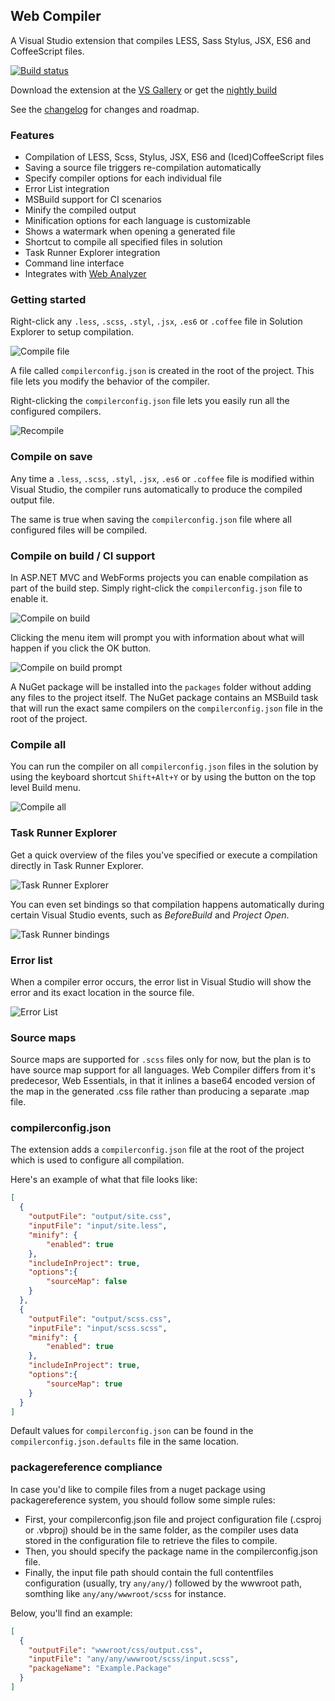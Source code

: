 ## Web Compiler

A Visual Studio extension that compiles LESS, Sass Stylus, JSX, ES6 and CoffeeScript
files.

[![Build status](https://ci.appveyor.com/api/projects/status/kyk8vpst641r2n0r?svg=true)](https://ci.appveyor.com/project/madskristensen/webcompiler)

Download the extension at the
[VS Gallery](https://visualstudiogallery.msdn.microsoft.com/3b329021-cd7a-4a01-86fc-714c2d05bb6c)
or get the
[nightly build](http://vsixgallery.com/extension/148ffa77-d70a-407f-892b-9ee542346862/)

See the
[changelog](https://github.com/madskristensen/WebCompiler/blob/master/CHANGELOG.md)
for changes and roadmap.

### Features

- Compilation of LESS, Scss, Stylus, JSX, ES6 and (Iced)CoffeeScript files
- Saving a source file triggers re-compilation automatically
- Specify compiler options for each individual file
- Error List integration
- MSBuild support for CI scenarios
- Minify the compiled output
- Minification options for each language is customizable
- Shows a watermark when opening a generated file
- Shortcut to compile all specified files in solution
- Task Runner Explorer integration
- Command line interface
- Integrates with [Web Analyzer](https://visualstudiogallery.msdn.microsoft.com/6edc26d4-47d8-4987-82ee-7c820d79be1d)

### Getting started

Right-click any `.less`, `.scss`, `.styl`, `.jsx`, `.es6` or `.coffee` file in Solution Explorer to
setup compilation.

![Compile file](art/contextmenu-compile.png)

A file called `compilerconfig.json` is created in the root of the
project. This file lets you modify the behavior of the compiler.

Right-clicking the `compilerconfig.json` file lets you easily
run all the configured compilers.

![Recompile](art/contextmenu-recompile.png)

### Compile on save

Any time a `.less`, `.scss`, `.styl`, `.jsx`, `.es6` or `.coffee` file is modified within
Visual Studio, the compiler runs automatically to produce the compiled output file.

The same is true when saving the `compilerconfig.json` file where
all configured files will be compiled.

### Compile on build / CI support

In ASP.NET MVC and WebForms projects you can enable compilation as part
of the build step. Simply right-click the `compilerconfig.json` file to
enable it.

![Compile on build](art/contextmenu-compileonbuild.png)

Clicking the menu item will prompt you with information about what will
happen if you click the OK button.

![Compile on build prompt](art/prompt-compileonsave.png)

A NuGet package will be installed into the `packages` folder without adding
any files to the project itself. The NuGet package contains an MSBuild
task that will run the exact same compilers on the `compilerconfig.json`
file in the root of the project.

### Compile all

You can run the compiler on all `compilerconfig.json` files
in the solution by using the keyboard shortcut `Shift+Alt+Y`
or by using the button on the top level Build menu.

![Compile all](art/build-menu.png)

### Task Runner Explorer

Get a quick overview of the files you've specified or execute a
compilation directly in Task Runner Explorer.

![Task Runner Explorer](art/task-runner-explorer.png)

You can even set bindings so that compilation happens automatically
during certain Visual Studio events, such as *BeforeBuild* and
*Project Open*.

![Task Runner bindings](art/task-runner-bindings.png)

### Error list

When a compiler error occurs, the error list in Visual Studio
will show the error and its exact location in the source file.

![Error List](art/errorlist.png)

### Source maps

Source maps are supported for `.scss` files only for now, but the
plan is to have source map support for all languages. Web Compiler differs from it's predecesor, Web Essentials, in that it inlines a base64 encoded version of the map in the generated .css file rather than producing a separate .map file. 

### compilerconfig.json

The extension adds a `compilerconfig.json` file at the root of the
project which is used to configure all compilation.

Here's an example of what that file looks like:

```json
[
  {
    "outputFile": "output/site.css",
    "inputFile": "input/site.less",
    "minify": {
        "enabled": true
    },
    "includeInProject": true,
    "options":{
        "sourceMap": false
    }
  },
  {
    "outputFile": "output/scss.css",
    "inputFile": "input/scss.scss",
    "minify": {
        "enabled": true
    },
    "includeInProject": true,
    "options":{
        "sourceMap": true
    }
  }
]
```
Default values for `compilerconfig.json` can be found in the `compilerconfig.json.defaults` file in the same location. 

### packagereference compliance

In case you'd like to compile files from a nuget package using packagereference system, you should follow some simple rules:

- First, your compilerconfig.json file and project configuration file (.csproj or .vbproj) should be in the same folder, as the compiler uses data stored in the configuration file to retrieve the files to compile.
- Then, you should specify the package name in the compilerconfig.json file.
- Finally, the input file path should contain the full contentfiles configuration (usually, try `any/any/`) followed by the wwwroot path, somthing like `any/any/wwwroot/scss` for instance.

Below, you'll find an example:
```json
[
  {
    "outputFile": "wwwroot/css/output.css",
    "inputFile": "any/any/wwwroot/scss/input.scss",
    "packageName": "Example.Package"
  }
]
```
